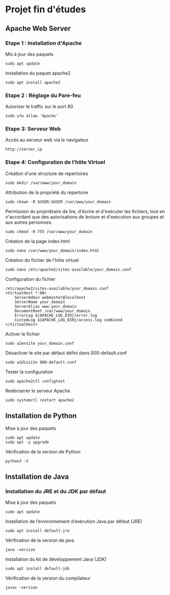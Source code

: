 # Projet fin d'études

## Apache Web Server 

### Etape 1 : Installation d'Apache

Mis à jour des paquets


```
sudo apt update
```

Installation du paquet apache2

```
sudo apt install apache2
```

### Etape 2 : Réglage du Pare-feu

Autoriser le traffic sur le port 80

```
sudo ufw allow 'Apache'
```

### Etape 3: Serveur Web

Accès au serveur web via le navigateur

```http://server_ip```

### Etape 4: Configuration de l'hôte Virtuel

Création d'une structure de repertoires

```
sudo mkdir /var/www/your_domain
```

Attribution de la propriété du répertoire 

```sudo chown -R $USER:$USER /var/www/your_domain```

Permission du propriétaire de lire, d'écrire et d'exécuter les fichiers, tout en n'accordant que des autorisations de lecture et d'exécution aux groupes et aux autres personnes.

```sudo chmod -R 755 /var/www/your_domain```

Création de la page index.html 

```sudo nano /var/www/your_domain/index.html```

Création du fichier de l'hôte virtuel

```sudo nano /etc/apache2/sites-available/your_domain.conf```

Configuration du fichier 

```
/etc/apache2/sites-available/your_domain.conf
<VirtualHost *:80>
    ServerAdmin webmaster@localhost
    ServerName your_domain
    ServerAlias www.your_domain
    DocumentRoot /var/www/your_domain
    ErrorLog ${APACHE_LOG_DIR}/error.log
    CustomLog ${APACHE_LOG_DIR}/access.log combined
</VirtualHost>
```
Activer le fichier

```sudo a2ensite your_domain.conf```

Désactiver le site par défaut défini dans 000-default.conf

```sudo a2dissite 000-default.conf```

Tester la configuration

```sudo apache2ctl configtest```

Redémarrer le serveur Apache

```sudo systemctl restart apache2```

## Installation de Python 

Mise à jour des paquets
```
sudo apt update
sudo apt -y upgrade
```
Vérification de la version de Python
```
python3 -V
```

## Installation de Java

### Installation du JRE et du JDK par défaut

Mise à jour des paquets
```
sudo apt update
```
Installation de l’environnement d’exécution Java par défaut (JRE)
```
sudo apt install default-jre
```

Vérification de la version de java
```
java -version
```

Installation du kit de développement Java (JDK) 
```
sudo apt install default-jdk
```
Vérification de la version du compilateur
```
javac -version
```

